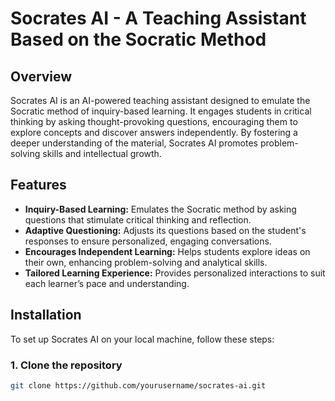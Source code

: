 # Socrates AI - A Teaching Assistant Based on the Socratic Method

## Overview

Socrates AI is an AI-powered teaching assistant designed to emulate the Socratic method of inquiry-based learning. It engages students in critical thinking by asking thought-provoking questions, encouraging them to explore concepts and discover answers independently. By fostering a deeper understanding of the material, Socrates AI promotes problem-solving skills and intellectual growth.

## Features

- **Inquiry-Based Learning:** Emulates the Socratic method by asking questions that stimulate critical thinking and reflection.
- **Adaptive Questioning:** Adjusts its questions based on the student's responses to ensure personalized, engaging conversations.
- **Encourages Independent Learning:** Helps students explore ideas on their own, enhancing problem-solving and analytical skills.
- **Tailored Learning Experience:** Provides personalized interactions to suit each learner’s pace and understanding.

## Installation

To set up Socrates AI on your local machine, follow these steps:

### 1. Clone the repository
```bash
git clone https://github.com/yourusername/socrates-ai.git
